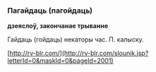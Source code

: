 ### Пагайдаць (пагойдаць)
**дзеяслоў, закончанае трыванне**

Гайдаць (гойдаць) некаторы час. П. калыску.

<a rel="author">[http://rv-blr.com/](http://rv-blr.com/slounik.jsp?letterId=0&maskId=0&pageId=2001)</a>
